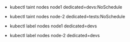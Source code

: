 - kubectl taint nodes node1 dedicated=devs:NoSchedule
- kubectl taint nodes node-2 dedicated=tests:NoSchedule

- kubectl label nodes node1 dedicated=devs
- kubectl label nodes node-2 dedicated=devs
